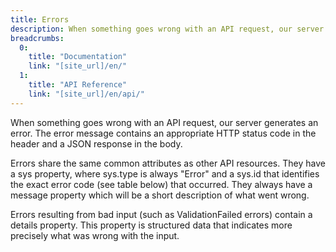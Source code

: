 ```yaml
---
title: Errors
description: When something goes wrong with an API request, our server generates an error. The error message contains an appropriate HTTP status code in the header and a JSON response in the body.
breadcrumbs:
  0:
    title: "Documentation"
    link: "[site_url]/en/"
  1:
    title: "API Reference"
    link: "[site_url]/en/api/"
---
```

When something goes wrong with an API request, our server generates an error. The error message contains an appropriate HTTP status code in the header and a JSON response in the body.

Errors share the same common attributes as other API resources. They have a sys property, where sys.type is always "Error" and a sys.id that identifies the exact error code (see table below) that occurred. They always have a message property which will be a short description of what went wrong.

Errors resulting from bad input (such as ValidationFailed errors) contain a details property. This property is structured data that indicates more precisely what was wrong with the input.
